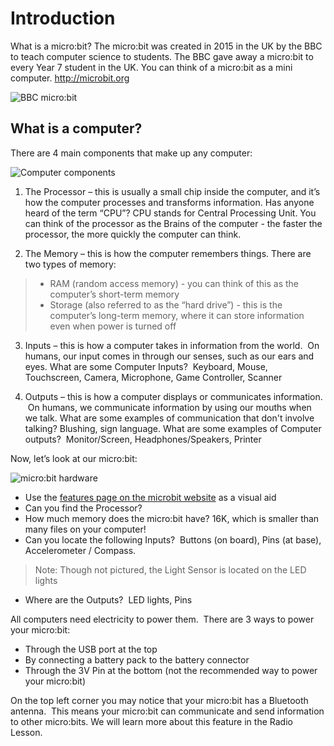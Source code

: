 # Introduction

What is a micro:bit?
The micro:bit was created in 2015 in the UK by the BBC to teach computer science to students. The BBC gave away a micro:bit to every Year 7 student in the UK. You can think of a micro:bit as a mini computer.
http://microbit.org

![BBC micro:bit](/static/courses/csintro/algorithms/bbc-microbit.jpg)

## What is a computer?
There are 4 main components that make up any computer:

![Computer components](/static/courses/csintro/algorithms/cpu.png)

1. The Processor – this is usually a small chip inside the computer, and it’s how the computer processes and transforms information. Has anyone heard of the term “CPU”?  CPU stands for Central Processing Unit. You can think of the processor as the Brains of the computer - the faster the processor, the more quickly the computer can think.

2. The Memory – this is how the computer remembers things. There are two types of memory:
>* RAM (random access memory) - you can think of this as the computer’s short-term memory
>* Storage (also referred to as the “hard drive”) - this is the computer’s long-term memory, where it can store information even when power is turned off

3. Inputs – this is how a computer takes in information from the world.  On humans, our input comes in through our senses, such as our ears and eyes. What are some Computer Inputs?  Keyboard, Mouse, Touchscreen, Camera, Microphone, Game Controller, Scanner

4. Outputs – this is how a computer displays or communicates information.  On humans, we communicate information by using our mouths when we talk. What are some examples of communication that don't involve talking?  Blushing, sign language. What are some examples of Computer outputs?  Monitor/Screen, Headphones/Speakers, Printer

Now, let’s look at our micro:bit:

![micro:bit hardware](/static/courses/csintro/algorithms/microbit-hardware.png)

* Use the [features page on the microbit website](http://microbit.org/guide/features/) as a visual aid
* Can you find the Processor?
* How much memory does the micro:bit have? 16K, which is smaller than many files on your computer!
* Can you locate the following Inputs?  Buttons (on board), Pins (at base), Accelerometer / Compass.
>Note: Though not pictured, the Light Sensor is located on the LED lights
* Where are the Outputs?  LED lights, Pins

All computers need electricity to power them.  There are 3 ways to power your micro:bit:
* Through the USB port at the top
* By connecting a battery pack to the battery connector
* Through the 3V Pin at the bottom (not the recommended way to power your micro:bit)

On the top left corner you may notice that your micro:bit has a Bluetooth antenna.  This means your micro:bit can communicate and send information to other micro:bits.  We will learn more about this feature in the Radio Lesson.


